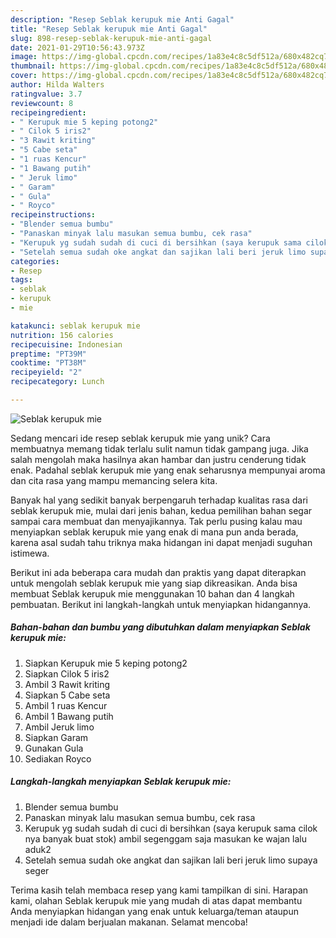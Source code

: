 ```yaml
---
description: "Resep Seblak kerupuk mie Anti Gagal"
title: "Resep Seblak kerupuk mie Anti Gagal"
slug: 898-resep-seblak-kerupuk-mie-anti-gagal
date: 2021-01-29T10:56:43.973Z
image: https://img-global.cpcdn.com/recipes/1a83e4c8c5df512a/680x482cq70/seblak-kerupuk-mie-foto-resep-utama.jpg
thumbnail: https://img-global.cpcdn.com/recipes/1a83e4c8c5df512a/680x482cq70/seblak-kerupuk-mie-foto-resep-utama.jpg
cover: https://img-global.cpcdn.com/recipes/1a83e4c8c5df512a/680x482cq70/seblak-kerupuk-mie-foto-resep-utama.jpg
author: Hilda Walters
ratingvalue: 3.7
reviewcount: 8
recipeingredient:
- " Kerupuk mie 5 keping potong2"
- " Cilok 5 iris2"
- "3 Rawit kriting"
- "5 Cabe seta"
- "1 ruas Kencur"
- "1 Bawang putih"
- " Jeruk limo"
- " Garam"
- " Gula"
- " Royco"
recipeinstructions:
- "Blender semua bumbu"
- "Panaskan minyak lalu masukan semua bumbu, cek rasa"
- "Kerupuk yg sudah sudah di cuci di bersihkan (saya kerupuk sama cilok nya banyak buat stok) ambil segenggam saja masukan ke wajan lalu aduk2"
- "Setelah semua sudah oke angkat dan sajikan lali beri jeruk limo supaya seger"
categories:
- Resep
tags:
- seblak
- kerupuk
- mie

katakunci: seblak kerupuk mie 
nutrition: 156 calories
recipecuisine: Indonesian
preptime: "PT39M"
cooktime: "PT38M"
recipeyield: "2"
recipecategory: Lunch

---
```



![Seblak kerupuk mie](https://img-global.cpcdn.com/recipes/1a83e4c8c5df512a/680x482cq70/seblak-kerupuk-mie-foto-resep-utama.jpg)

Sedang mencari ide resep seblak kerupuk mie yang unik? Cara membuatnya memang tidak terlalu sulit namun tidak gampang juga. Jika salah mengolah maka hasilnya akan hambar dan justru cenderung tidak enak. Padahal seblak kerupuk mie yang enak seharusnya mempunyai aroma dan cita rasa yang mampu memancing selera kita.



Banyak hal yang sedikit banyak berpengaruh terhadap kualitas rasa dari seblak kerupuk mie, mulai dari jenis bahan, kedua pemilihan bahan segar sampai cara membuat dan menyajikannya. Tak perlu pusing kalau mau menyiapkan seblak kerupuk mie yang enak di mana pun anda berada, karena asal sudah tahu triknya maka hidangan ini dapat menjadi suguhan istimewa.


Berikut ini ada beberapa cara mudah dan praktis yang dapat diterapkan untuk mengolah seblak kerupuk mie yang siap dikreasikan. Anda bisa membuat Seblak kerupuk mie menggunakan 10 bahan dan 4 langkah pembuatan. Berikut ini langkah-langkah untuk menyiapkan hidangannya.

<!--inarticleads1-->

##### Bahan-bahan dan bumbu yang dibutuhkan dalam menyiapkan Seblak kerupuk mie:

1. Siapkan  Kerupuk mie 5 keping potong2
1. Siapkan  Cilok 5 iris2
1. Ambil 3 Rawit kriting
1. Siapkan 5 Cabe seta
1. Ambil 1 ruas Kencur
1. Ambil 1 Bawang putih
1. Ambil  Jeruk limo
1. Siapkan  Garam
1. Gunakan  Gula
1. Sediakan  Royco




<!--inarticleads2-->

##### Langkah-langkah menyiapkan Seblak kerupuk mie:

1. Blender semua bumbu
1. Panaskan minyak lalu masukan semua bumbu, cek rasa
1. Kerupuk yg sudah sudah di cuci di bersihkan (saya kerupuk sama cilok nya banyak buat stok) ambil segenggam saja masukan ke wajan lalu aduk2
1. Setelah semua sudah oke angkat dan sajikan lali beri jeruk limo supaya seger




Terima kasih telah membaca resep yang kami tampilkan di sini. Harapan kami, olahan Seblak kerupuk mie yang mudah di atas dapat membantu Anda menyiapkan hidangan yang enak untuk keluarga/teman ataupun menjadi ide dalam berjualan makanan. Selamat mencoba!
